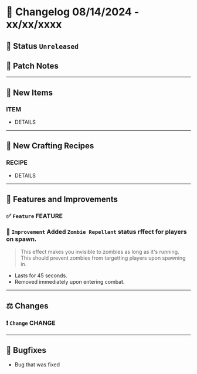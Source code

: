 # :bookmark_tabs:  Changelog 08/14/2024 - xx/xx/xxxx

## :red_circle: Status `Unreleased`
<!-- ## :green_circle: Status `Released` -->

## :speech_balloon: Patch Notes

________

## :gun: New Items

### ITEM
- DETAILS

________

## :thread: New Crafting Recipes

### RECIPE
- DETAILS

________

## :loudspeaker: Features and Improvements


### :white_check_mark: `Feature` FEATURE

### :arrow_up_small: `Improvement` Added `Zombie Repellant` status rffect for players on spawn.
> This effect makes you invisible to zombies as long as it's running. This should prevent zombies from targetting players
> upon spawning in.
- Lasts for 45 seconds.
- Removed immediately upon entering combat.

________

## :balance_scale: Changes

### :exclamation: `Change` CHANGE

________

## :bug: Bugfixes
- Bug that was fixed

